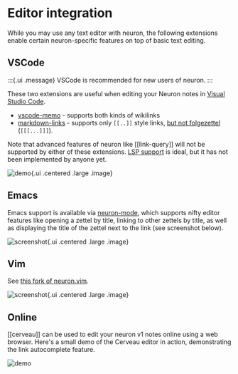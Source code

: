 # Editor integration

While you may use any text editor with neuron, the following extensions enable certain neuron-specific features on top of basic text editing.

## VSCode

:::{.ui .message}
VSCode is recommended for new users of neuron.
:::

These two extensions are useful when editing your Neuron notes in [Visual Studio Code](https://code.visualstudio.com/).

* [vscode-memo](https://github.com/svsool/vscode-memo#memo) - supports both kinds of wikilinks
* [markdown-links](https://github.com/tchayen/markdown-links) - supports only `[[..]]` style links, [but not folgezettel](https://github.com/tchayen/markdown-links/issues/59) (`[[[...]]]`).

Note that advanced features of neuron like [[link-query]] will not be supported by either of these extensions. [LSP support](https://github.com/srid/neuron/issues/213) is ideal, but it has not been implemented by anyone yet.

![demo](./static/vscode-title-id.gif){.ui .centered .large .image}

## Emacs 

Emacs support is available via [neuron-mode](https://github.com/felko/neuron-mode), which supports nifty editor features like opening a zettel by title, linking to other zettels by title, as well as displaying the title of the zettel next to the link (see screenshot below).

![screenshot](https://user-images.githubusercontent.com/3998/80873287-6fa75e00-8c85-11ea-9cf7-6e03db001d00.png){.ui .centered .large .image}

## Vim

See [this fork of neuron.vim](https://github.com/fiatjaf/neuron.vim).

![screenshot](https://github.com/fiatjaf/neuron.vim/raw/master/screenshot.png){.ui .centered .large .image}

## Online

[[cerveau]] can be used to edit your neuron v1 notes online using a web browser. Here's a small demo of the Cerveau editor in action, demonstrating the link autocomplete feature.

![demo](./static/cerveau-autocompl.gif)
